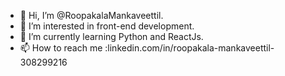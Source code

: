 - 👋 Hi, I’m @RoopakalaMankaveettil.
- 👀 I’m interested in front-end development.
- 🌱 I’m currently learning Python and ReactJs.
- 📫 How to reach me :linkedin.com/in/roopakala-mankaveettil-308299216

<!---
RoopakalaMankaveettil/RoopakalaMankaveettil is a ✨ special ✨ repository because its `README.md` (this file) appears on your GitHub profile.
You can click the Preview link to take a look at your changes.
--->
